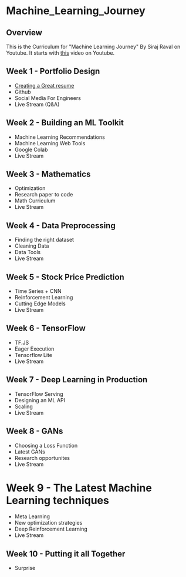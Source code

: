 # Machine_Learning_Journey

## Overview

This is the Curriculum for "Machine Learning Journey" By Siraj Raval on Youtube. It starts with [this](https://youtu.be/nMK94JlKRb4) video on Youtube. 

## Week 1 - Portfolio Design
- [Creating a Great resume](https://youtu.be/nMK94JlKRb4) 
- Github
- Social Media For Engineers
- Live Stream (Q&A)

## Week 2 - Building an ML Toolkit
- Machine Learning Recommendations
- Machine Learning Web Tools
- Google Colab
- Live Stream

## Week 3 - Mathematics 
- Optimization
- Research paper to code
- Math Curriculum
- Live Stream

## Week 4 - Data Preprocessing
- Finding the right dataset
- Cleaning Data
- Data Tools
- Live Stream 

## Week 5 - Stock Price Prediction
- Time Series + CNN
- Reinforcement Learning
- Cutting Edge Models
- Live Stream

## Week 6 - TensorFlow
- TF.JS
- Eager Execution
- Tensorflow Lite
- Live Stream

## Week 7 - Deep Learning in Production
- TensorFlow Serving
- Designing an ML API
- Scaling
- Live Stream

## Week 8 - GANs
- Choosing a Loss Function
- Latest GANs
- Research opportunites
- Live Stream

# Week 9 - The Latest Machine Learning techniques
- Meta Learning
- New optimization strategies
- Deep Reinforcement Learning
- Live Stream

## Week 10 - Putting it all Together
- Surprise 
